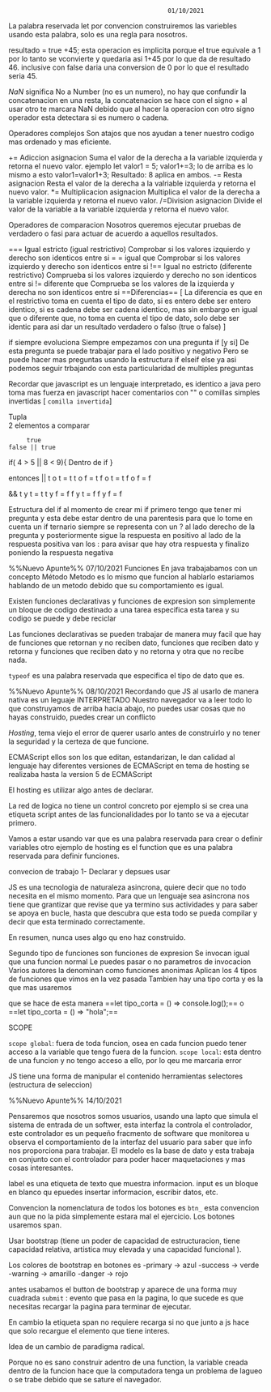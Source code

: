 												01/10/2021
La palabra reservada let por convencion construiremos las variebles usando esta palabra, solo es una regla para nosotros.

resultado = true +45; 
esta operacion es implicita porque el true equivale a 1 por lo tanto se vconvierte y quedaria asi 1+45 por lo que da de resultado 46.
inclusive con false daria una conversion de 0 por lo que el resultado seria 45.

_NaN_ significa No a Number (no es un numero), no hay que confundir la concatenacion en una resta, la concatenacion se hace con el signo +
al usar otro te marcara NaN debido que al hacer la operacion con otro signo operador esta detectara si es numero o cadena.

Operadores complejos
Son atajos que nos ayudan a tener nuestro codigo mas ordenado y mas eficiente.

+= Adiccion asignacion
Suma el valor de la derecha a la variable izquierda y retorna el nuevo valor.
ejemplo 
let valor1 = 5;
valor1+=3;
lo de arriba es lo mismo a esto
valor1=valor1+3;
Resultado: 8 aplica en ambos.
-= Resta asignacion
Resta el valor de la derecha a la valriable izquierda y retorna el nuevo valor.
*= Multiplicacion asignacion
Multiplica el valor de la derecha a la variable izquierda y retorna el nuevo valor.
/=Division asignacion
Divide el valor de la variable a la variable izquierda y retorna el nuevo valor.


 Operadores de comparacion
 Nosotros queremos ejecutar pruebas de verdadero o fasi para actuar de acuerdo a aquellos resultados.
 
=== Igual estricto (igual restrictivo)
Comprobar si los valores izquierdo y derecho son identicos entre si 
= = igual que
Comprobar si los valores izquierdo y derecho son identicos entre si
!== Igual no estricto (diferente restrictivo)
Comprueba si los valores izquierdo y derecho no son identicos entre si
!= diferente que 
Comprueba se los valores de la izquierda y derecha no son identicos entre si 
==Diferencias== 
[
La diferencia es que en el restrictivo toma en cuenta el tipo de dato, si es entero debe ser entero identico, si es cadena debe ser cadena identico, mas sin embargo en igual que o diferente que, no toma en cuenta el tipo de dato, solo debe ser identic para asi dar un resultado verdadero o falso (true o false)
]

if siempre evoluciona
Siempre empezamos con una pregunta if [y si]
De esta pregunta se puede trabajar para el lado positivo y negativo
Pero se puede hacer mas preguntas usando la estructura if elseif else ya asi podemos seguir trbajando con esta particularidad de multiples preguntas

Recordar que javascript es un lenguaje interpretado, es identico a java pero toma mas fuerza en javascript
hacer comentarios con "" o comillas simples invertidas [  `comilla invertida`]


Tupla  
2 elementos a comparar

		 true
    false || true
if( 4 > 5   ||   8 < 9){
	Dentro de if
}

entonces 
||
t o t = t
t o f = t
f o t = t
f o f = f

&&
t y t = t
t y f = f
f y t = f
f y f = f

Estructura del if
al momento de crear mi if primero tengo que tener mi pregunta y esta debe estar dentro de una parentesis para que lo tome en cuenta
un if ternario siempre se representa con un ? al lado derecho de la pregunta
y posteriormente sigue la respuesta en positivo
al lado de la respuesta positiva van los : para avisar que hay otra respuesta
y finalizo poniendo la respuesta negativa

%%Nuevo Apunte%%
																	07/10/2021
Funciones
En java trabajabamos con un concepto Método 
Metodo es lo mismo que funcion al hablarlo estariamos hablando de un metodo debido que su comportamiento es igual.

Existen funciones declarativas y funciones de expresion
son simplemente un bloque de codigo destinado a una tarea especifica 
esta tarea y su codigo se puede y debe reciclar

Las funciones declarativas se pueden trabajar de manera muy facil  que hay de funciones que retornan y no reciben dato, funciones que reciben dato y retorna y funciones que reciben dato y no retorna y otra que no recibe nada.

`typeof` es una palabra reservada que especifica el tipo de dato que es.


%%Nuevo Apunte%%
															08/10/2021
Recordando que JS al usarlo de manera nativa es un leguaje INTERPRETADO
Nuestro navegador va a leer todo lo que construyamos de arriba hacia abajo, no puedes usar cosas que no hayas construido, puedes crear un conflicto

_Hosting_, tema viejo el error de querer usarlo antes de construirlo y no tener la seguridad y la certeza de que funcione.

ECMAScript ellos son los que editan, estandarizan, le dan calidad al lenguaje hay diferentes versiones de ECMAScript
en tema de hosting se realizaba hasta la version 5 de ECMAScript

El hosting es utilizar algo antes de declarar.

La red de logica no tiene un control concreto por ejemplo si se crea una etiqueta script antes de las funcionalidades por lo tanto se va a ejecutar primero.

Vamos a estar usando var que es una palabra reservada para crear o definir variables
otro ejemplo de hosting es el function que es una palabra reservada para definir funciones.

convecion de trabajo
1- Declarar y depsues usar

JS es una tecnologia de naturaleza asincrona, quiere decir que no todo necesita en el mismo momento.
Para que un lenguaje sea asincrona nos tiene que grantizar que revise que ya termino sus actividades y para saber se apoya en bucle, hasta que descubra que esta todo se pueda compilar y decir que esta terminado correctamente.

En resumen, nunca uses algo qu eno haz construido.

Segundo tipo de funciones son funciones de expresion
Se invocan igual que una funcion normal
Le puedes pasar o no parametros de invocacion
Varios autores la denominan como funciones anonimas
Aplican los 4 tipos de funciones que vimos en la vez pasada
Tambien hay una tipo corta y es la que mas usaremos

que se hace de esta manera 
==let tipo_corta = () => console.log();==  o
==let tipo_corta = () => "hola";==

SCOPE

`scope global`: fuera de toda funcion, osea en cada funcion puedo tener acceso a la variable que tengo fuera de la funcion.
`scope local`: esta dentro de una funcion y no tengo acceso a ello, por lo qeu me marcaria error

JS tiene una forma de manipular el contenido
herramientas selectores (estructura de seleccion)

%%Nuevo Apunte%% 
																		14/10/2021

Pensaremos que nosotros somos usuarios, usando una lapto que simula el sistema de entrada de un softwer, esta interfaz la controla el controlador, este controlador es un pequeño fracmento de software que monitorea u observa el comportamiento de la interfaz del usuario para saber que info nos proporciona para trabajar.
El modelo es la base de dato y esta trabaja en conjunto con el controlador para poder hacer maquetaciones y mas cosas interesantes.

label es una etiqueta de texto que muestra informacion.
input es un bloque en blanco qu epuedes insertar informacion, escribir datos, etc.

Convencion la nomenclatura de todos los botones es `btn_`
esta convencion aun que no la pida simplemente estara mal el ejercicio.
Los botones usaremos span.

Usar bootstrap (tiene un poder de capacidad de estructuracion, tiene capacidad relativa, artistica muy elevada y una capacidad funcional ).

Los colores de bootstrap en botones es 
-primary -> azul
-success -> verde
-warning -> amarillo
-danger -> rojo

antes usabamos el button de bootstrap y aparece de una forma muy cuadrada
`submit` : evento que pasa en la pagina, lo que sucede es que necesitas recargar la pagina para terminar de ejecutar.

En cambio la etiqueta span no requiere recarga si no que junto a js hace que solo recargue el elemento que tiene interes.

Idea de un cambio de paradigma radical.

Porque no es sano construir adentro de una function, la variable creada dentro de la funcion hace que la computadora tenga un problema de lagueo o se trabe debido que se sature el navegador.